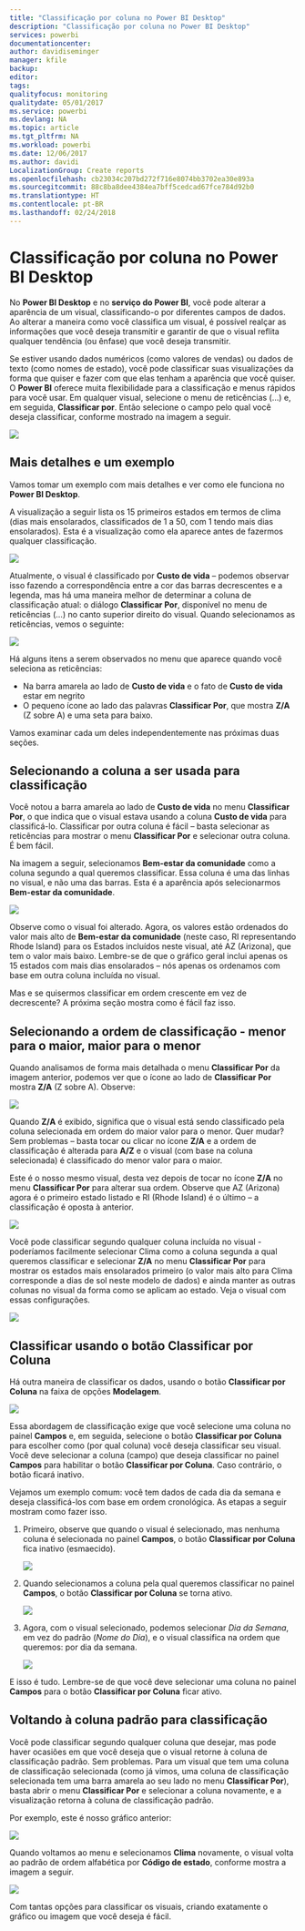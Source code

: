 ```yaml
---
title: "Classificação por coluna no Power BI Desktop"
description: "Classificação por coluna no Power BI Desktop"
services: powerbi
documentationcenter: 
author: davidiseminger
manager: kfile
backup: 
editor: 
tags: 
qualityfocus: monitoring
qualitydate: 05/01/2017
ms.service: powerbi
ms.devlang: NA
ms.topic: article
ms.tgt_pltfrm: NA
ms.workload: powerbi
ms.date: 12/06/2017
ms.author: davidi
LocalizationGroup: Create reports
ms.openlocfilehash: cb23034c207bd272f716e8074bb3702ea30e893a
ms.sourcegitcommit: 88c8ba8dee4384ea7bff5cedcad67fce784d92b0
ms.translationtype: HT
ms.contentlocale: pt-BR
ms.lasthandoff: 02/24/2018
---
```

# <a name="sort-by-column-in-power-bi-desktop"></a>Classificação por coluna no Power BI Desktop
No **Power BI Desktop** e no **serviço do Power BI**, você pode alterar a aparência de um visual, classificando-o por diferentes campos de dados. Ao alterar a maneira como você classifica um visual, é possível realçar as informações que você deseja transmitir e garantir de que o visual reflita qualquer tendência (ou ênfase) que você deseja transmitir.

Se estiver usando dados numéricos (como valores de vendas) ou dados de texto (como nomes de estado), você pode classificar suas visualizações da forma que quiser e fazer com que elas tenham a aparência que você quiser.  O **Power BI** oferece muita flexibilidade para a classificação e menus rápidos para você usar. Em qualquer visual, selecione o menu de reticências (...) e, em seguida, **Classificar por**. Então selecione o campo pelo qual você deseja classificar, conforme mostrado na imagem a seguir.

![](media/desktop-sort-by-column/sortbycolumn_2.png)

## <a name="more-depth-and-an-example"></a>Mais detalhes e um exemplo
Vamos tomar um exemplo com mais detalhes e ver como ele funciona no **Power BI Desktop**.

A visualização a seguir lista os 15 primeiros estados em termos de clima (dias mais ensolarados, classificados de 1 a 50, com 1 tendo mais dias ensolarados). Esta é a visualização como ela aparece antes de fazermos qualquer classificação.

![](media/desktop-sort-by-column/sortbycolumn_1.png)

Atualmente, o visual é classificado por **Custo de vida** – podemos observar isso fazendo a correspondência entre a cor das barras decrescentes e a legenda, mas há uma maneira melhor de determinar a coluna de classificação atual: o diálogo **Classificar Por**, disponível no menu de reticências (...) no canto superior direito do visual. Quando selecionamos as reticências, vemos o seguinte:

![](media/desktop-sort-by-column/sortbycolumn_2.png)

Há alguns itens a serem observados no menu que aparece quando você seleciona as reticências:

* Na barra amarela ao lado de **Custo de vida** e o fato de **Custo de vida** estar em negrito
* O pequeno ícone ao lado das palavras **Classificar Por**, que mostra **Z/A** (Z sobre A) e uma seta para baixo.

Vamos examinar cada um deles independentemente nas próximas duas seções.

## <a name="selecting-which-column-to-use-for-sorting"></a>Selecionando a coluna a ser usada para classificação
Você notou a barra amarela ao lado de **Custo de vida** no menu **Classificar Por**, o que indica que o visual estava usando a coluna **Custo de vida** para classificá-lo. Classificar por outra coluna é fácil – basta selecionar as reticências para mostrar o menu **Classificar Por** e selecionar outra coluna. É bem fácil.

Na imagem a seguir, selecionamos **Bem-estar da comunidade** como a coluna segundo a qual queremos classificar. Essa coluna é uma das linhas no visual, e não uma das barras. Esta é a aparência após selecionarmos **Bem-estar da comunidade**.

![](media/desktop-sort-by-column/sortbycolumn_3.png)

Observe como o visual foi alterado. Agora, os valores estão ordenados do valor mais alto de **Bem-estar da comunidade** (neste caso, RI representando Rhode Island) para os Estados incluídos neste visual, até AZ (Arizona), que tem o valor mais baixo. Lembre-se de que o gráfico geral inclui apenas os 15 estados com mais dias ensolarados – nós apenas os ordenamos com base em outra coluna incluída no visual.

Mas e se quisermos classificar em ordem crescente em vez de decrescente? A próxima seção mostra como é fácil faz isso.

## <a name="selecting-the-sort-order---smallest-to-largest-largest-to-smallest"></a>Selecionando a ordem de classificação - menor para o maior, maior para o menor
Quando analisamos de forma mais detalhada o menu **Classificar Por** da imagem anterior, podemos ver que o ícone ao lado de **Classificar Por** mostra **Z/A** (Z sobre A). Observe:

![](media/desktop-sort-by-column/sortbycolumn_4.png)

Quando **Z/A** é exibido, significa que o visual está sendo classificado pela coluna selecionada em ordem do maior valor para o menor. Quer mudar? Sem problemas – basta tocar ou clicar no ícone **Z/A** e a ordem de classificação é alterada para **A/Z** e o visual (com base na coluna selecionada) é classificado do menor valor para o maior.

Este é o nosso mesmo visual, desta vez depois de tocar no ícone **Z/A** no menu **Classificar Por** para alterar sua ordem. Observe que AZ (Arizona) agora é o primeiro estado listado e RI (Rhode Island) é o último – a classificação é oposta à anterior.

![](media/desktop-sort-by-column/sortbycolumn_5.png)

Você pode classificar segundo qualquer coluna incluída no visual - poderíamos facilmente selecionar Clima como a coluna segunda a qual queremos classificar e selecionar **Z/A** no menu **Classificar Por** para mostrar os estados mais ensolarados primeiro (o valor mais alto para Clima corresponde a dias de sol neste modelo de dados) e ainda manter as outras colunas no visual da forma como se aplicam ao estado. Veja o visual com essas configurações.

![](media/desktop-sort-by-column/sortbycolumn_6.png)

## <a name="sort-using-the-sort-by-column-button"></a>Classificar usando o botão Classificar por Coluna
Há outra maneira de classificar os dados, usando o botão **Classificar por Coluna** na faixa de opções **Modelagem**.

![](media/desktop-sort-by-column/sortbycolumn_8.png)

Essa abordagem de classificação exige que você selecione uma coluna no painel **Campos** e, em seguida, selecione o botão **Classificar por Coluna** para escolher como (por qual coluna) você deseja classificar seu visual. Você deve selecionar a coluna (campo) que deseja classificar no painel **Campos** para habilitar o botão **Classificar por Coluna**. Caso contrário, o botão ficará inativo.

Vejamos um exemplo comum: você tem dados de cada dia da semana e deseja classificá-los com base em ordem cronológica. As etapas a seguir mostram como fazer isso.

1. Primeiro, observe que quando o visual é selecionado, mas nenhuma coluna é selecionada no painel **Campos**, o botão **Classificar por Coluna** fica inativo (esmaecido).
   
   ![](media/desktop-sort-by-column/sortbycolumn_9a.png)
2. Quando selecionamos a coluna pela qual queremos classificar no painel **Campos**, o botão **Classificar por Coluna** se torna ativo.
   
   ![](media/desktop-sort-by-column/sortbycolumn_10.png)
3. Agora, com o visual selecionado, podemos selecionar *Dia da Semana*, em vez do padrão (*Nome do Dia*), e o visual classifica na ordem que queremos: por dia da semana.
   
   ![](media/desktop-sort-by-column/sortbycolumn_11.png)

E isso é tudo. Lembre-se de que você deve selecionar uma coluna no painel **Campos** para o botão **Classificar por Coluna** ficar ativo.

## <a name="getting-back-to-default-column-for-sorting"></a>Voltando à coluna padrão para classificação
Você pode classificar segundo qualquer coluna que desejar, mas pode haver ocasiões em que você deseja que o visual retorne à coluna de classificação padrão. Sem problemas. Para um visual que tem uma coluna de classificação selecionada (como já vimos, uma coluna de classificação selecionada tem uma barra amarela ao seu lado no menu **Classificar Por**), basta abrir o menu **Classificar Por** e selecionar a coluna novamente, e a visualização retorna à coluna de classificação padrão.

Por exemplo, este é nosso gráfico anterior:

![](media/desktop-sort-by-column/sortbycolumn_6.png)

Quando voltamos ao menu e selecionamos **Clima** novamente, o visual volta ao padrão de ordem alfabética por **Código de estado**, conforme mostra a imagem a seguir.

![](media/desktop-sort-by-column/sortbycolumn_7.png)

Com tantas opções para classificar os visuais, criando exatamente o gráfico ou imagem que você deseja é fácil.

